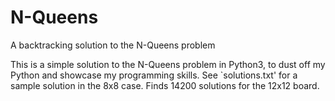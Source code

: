 # N-Queens
A backtracking solution to the N-Queens problem

This is a simple solution to the N-Queens problem in Python3, to dust off my Python and showcase my programming skills. See `solutions.txt' for a sample solution in the 8x8 case.
Finds 14200 solutions for the 12x12 board.
